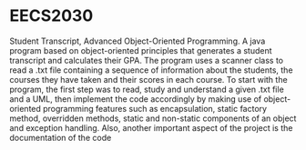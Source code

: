 # EECS2030
Student Transcript, Advanced Object-Oriented Programming.
A java program based on object-oriented principles that generates a student transcript and calculates their GPA.
The program uses a scanner class to read a .txt file containing a sequence of information about the students, the courses they have taken and their scores in each course.
To start with the program, the first step was to read, study and understand a given .txt file and a UML, then implement the code accordingly by making use of object-oriented programming features such as encapsulation, static factory method, overridden methods, static and non-static components of an object and exception handling.
Also, another important aspect of the project is the documentation of the code 
